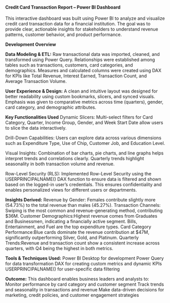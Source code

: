 #### Credit Card Transaction Report – Power BI Dashboard

This interactive dashboard was built using Power BI to analyze and visualize credit card transaction data for a financial institution. The goal was to provide clear, actionable insights for stakeholders to understand revenue patterns, customer behavior, and product performance.

**Development Overview**

**Data Modeling & ETL:**
Raw transactional data was imported, cleaned, and transformed using Power Query.
Relationships were established among tables such as transactions, customers, card categories, and demographics.
Measures and calculated columns were created using DAX for KPIs like Total Revenue, Interest Earned, Transaction Count, and Average Transaction Volume.

**User Experience & Design:**
A clean and intuitive layout was designed for better readability using custom bookmarks, slicers, and synced visuals.
Emphasis was given to comparative metrics across time (quarters), gender, card category, and demographic attributes.

**Key Functionalities Used**
Dynamic Slicers:
Multi-select filters for Card Category, Quarter, Income Group, Gender, and Week Start Date allow users to slice the data interactively.

Drill-Down Capabilities:
Users can explore data across various dimensions such as Expenditure Type, Use of Chip, Customer Job, and Education Level.

Visual Insights:
Combination of bar charts, pie charts, and line graphs helps interpret trends and correlations clearly.
Quarterly trends highlight seasonality in both transaction volume and revenue.

Row-Level Security (RLS):
Implemented Row-Level Security using the USERPRINCIPALNAME() DAX function to ensure data is filtered and shown based on the logged-in user’s credentials.
This ensures confidentiality and enables personalized views for different users or departments.

**Insights Derived:**
Revenue by Gender: Females contribute slightly more (54.73%) to the total revenue than males (45.27%).
Transaction Channels: Swiping is the most common and revenue-generating method, contributing $36M.
Customer Demographics:Highest revenue comes from Graduates and Businessmen, indicating a financially active segment.
Bills, Entertainment, and Fuel are the top expenditure types.
Card Category Performance:Blue cards dominate the revenue contribution at $47M, significantly outperforming Silver, Gold, and Platinum.
Quarterly Trends:Revenue and transaction count show a consistent increase across quarters, with Q4 being the highest in both metrics.

**Tools & Techniques Used:**
Power BI Desktop for development
Power Query for data transformation
DAX for creating custom metrics and dynamic KPIs
USERPRINCIPALNAME() for user-specific data filtering


**Outcome:**
This dashboard enables business leaders and analysts to:
Monitor performance by card category and customer segment
Track trends and seasonality in transactions and revenue
Make data-driven decisions for marketing, credit policies, and customer engagement strategies
